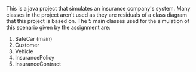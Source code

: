This is a java project that simulates an insurance company's system.
Many classes in the project aren't used as they are residuals of a class diagram that this project is based on.
The 5 main classes used for the simulation of this scenario given by the assignment are:
1. SafeCar (main)
2. Customer
3. Vehicle
4. InsurancePolicy
5. InsuranceContract
